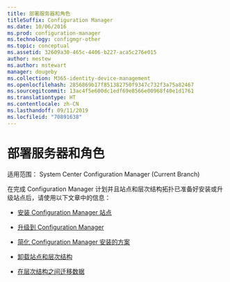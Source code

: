 ```yaml
---
title: 部署服务器和角色
titleSuffix: Configuration Manager
ms.date: 10/06/2016
ms.prod: configuration-manager
ms.technology: configmgr-other
ms.topic: conceptual
ms.assetid: 32609a30-465c-4406-b227-aca5c276e015
author: mestew
ms.author: mstewart
manager: dougeby
ms.collection: M365-identity-device-management
ms.openlocfilehash: 2856869b17f851382750f9347c732f3a75a82467
ms.sourcegitcommit: 13ac4f5e600dc1edf69e8566e00968f40e1d1761
ms.translationtype: HT
ms.contentlocale: zh-CN
ms.lasthandoff: 09/11/2019
ms.locfileid: "70891638"
---
```

# <a name="deploy-servers-and-roles"></a>部署服务器和角色

适用范围：  System Center Configuration Manager (Current Branch)

在完成 Configuration Manager 计划并且站点和层次结构拓扑已准备好安装或升级站点后，请使用以下文章中的信息：  

- [安装 Configuration Manager 站点](/sccm/core/servers/deploy/install/installing-sites)  

- [升级到 Configuration Manager](/sccm/core/servers/deploy/install/upgrade-to-configuration-manager)  

- [简化 Configuration Manager 安装的方案](/sccm/core/servers/deploy/install/scenarios-to-streamline-your-installation)  

- [卸载站点和层次结构](/sccm/core/servers/deploy/configure/configure-sites-and-hierarchies)  

- [在层次结构之间迁移数据](/sccm/core/migration/migrate-data-between-hierarchies)  
